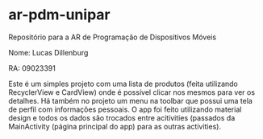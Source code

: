 # ar-pdm-unipar
Repositório para a AR de Programação de Dispositivos Móveis

Nome: Lucas Dillenburg

RA: 09023391

Este é um simples projeto com uma lista de produtos (feita utilizando RecyclerView e CardView) onde é possível clicar nos mesmos para ver os detalhes. Há também no projeto um menu na toolbar que possui uma tela de perfil com informações pessoais. O app foi feito utilizando material design e todos os dados são trocados entre acitivities (passados da MainActivity (página principal do app) para as outras activities).
